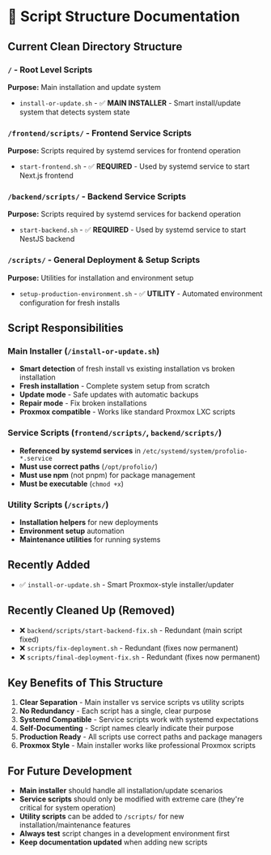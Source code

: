 # 📁 Script Structure Documentation

## Current Clean Directory Structure

### `/` - Root Level Scripts
**Purpose:** Main installation and update system

- `install-or-update.sh` - ✅ **MAIN INSTALLER** - Smart install/update system that detects system state

### `/frontend/scripts/` - Frontend Service Scripts
**Purpose:** Scripts required by systemd services for frontend operation

- `start-frontend.sh` - ✅ **REQUIRED** - Used by systemd service to start Next.js frontend

### `/backend/scripts/` - Backend Service Scripts  
**Purpose:** Scripts required by systemd services for backend operation

- `start-backend.sh` - ✅ **REQUIRED** - Used by systemd service to start NestJS backend

### `/scripts/` - General Deployment & Setup Scripts
**Purpose:** Utilities for installation and environment setup

- `setup-production-environment.sh` - ✅ **UTILITY** - Automated environment configuration for fresh installs

## Script Responsibilities

### **Main Installer** (`/install-or-update.sh`)
- **Smart detection** of fresh install vs existing installation vs broken installation
- **Fresh installation** - Complete system setup from scratch
- **Update mode** - Safe updates with automatic backups
- **Repair mode** - Fix broken installations
- **Proxmox compatible** - Works like standard Proxmox LXC scripts

### **Service Scripts** (`frontend/scripts/`, `backend/scripts/`)
- **Referenced by systemd services** in `/etc/systemd/system/profolio-*.service`
- **Must use correct paths** (`/opt/profolio/`)
- **Must use npm** (not pnpm) for package management
- **Must be executable** (`chmod +x`)

### **Utility Scripts** (`/scripts/`)
- **Installation helpers** for new deployments
- **Environment setup** automation
- **Maintenance utilities** for running systems

## Recently Added

- ✅ `install-or-update.sh` - Smart Proxmox-style installer/updater

## Recently Cleaned Up (Removed)

- ❌ `backend/scripts/start-backend-fix.sh` - Redundant (main script fixed)
- ❌ `scripts/fix-deployment.sh` - Redundant (fixes now permanent)
- ❌ `scripts/final-deployment-fix.sh` - Redundant (fixes now permanent)

## Key Benefits of This Structure

1. **Clear Separation** - Main installer vs service scripts vs utility scripts
2. **No Redundancy** - Each script has a single, clear purpose
3. **Systemd Compatible** - Service scripts work with systemd expectations
4. **Self-Documenting** - Script names clearly indicate their purpose
5. **Production Ready** - All scripts use correct paths and package managers
6. **Proxmox Style** - Main installer works like professional Proxmox scripts

## For Future Development

- **Main installer** should handle all installation/update scenarios
- **Service scripts** should only be modified with extreme care (they're critical for system operation)
- **Utility scripts** can be added to `/scripts/` for new installation/maintenance features
- **Always test** script changes in a development environment first
- **Keep documentation updated** when adding new scripts 